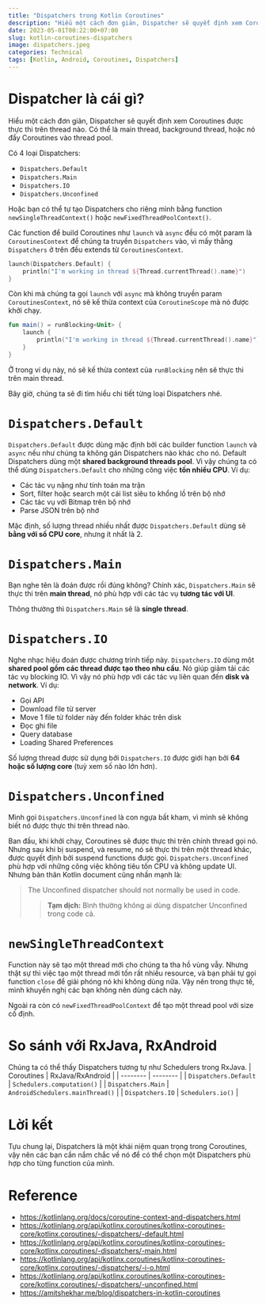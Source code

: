 ```yaml
---
title: "Dispatchers trong Kotlin Coroutines"
description: "Hiểu một cách đơn giản, Dispatcher sẽ quyết định xem Coroutines được thực thi trên thread nào. Có thể là main thread, background thread, hoặc nó đẩy Coroutines vào thread pool."
date: 2023-05-01T00:22:00+07:00
slug: kotlin-coroutines-dispatchers
image: dispatchers.jpeg
categories: Technical
tags: [Kotlin, Android, Coroutines, Dispatchers]
---
```


# Dispatcher là cái gì?
Hiểu một cách đơn giản, Dispatcher sẽ quyết định xem Coroutines được thực thi trên thread nào. Có thể là main thread, background thread, hoặc nó đẩy Coroutines vào thread pool.

Có 4 loại Dispatchers:
* `Dispatchers.Default`
* `Dispatchers.Main`
* `Dispatchers.IO`
* `Dispatchers.Unconfined`

Hoặc bạn có thể tự tạo Dispatchers cho riêng mình bằng function `newSingleThreadContext()` hoặc `newFixedThreadPoolContext()`.

Các function để build Coroutines như `launch` và `async` đều có một param là `CoroutinesContext` để chúng ta truyền `Dispatchers` vào, vì mấy thằng `Dispatchers` ở trên đều extends từ `CoroutinesContext`.
```kotlin
launch(Dispatchers.Default) {
    println("I'm working in thread ${Thread.currentThread().name}")
}
```
Còn khi mà chúng ta gọi `launch` với `async` mà không truyền param `CoroutinesContext`, nó sẽ kế thừa context của `CoroutineScope` mà nó được khởi chạy.
```kotlin
fun main() = runBlocking<Unit> {
    launch {
        println("I'm working in thread ${Thread.currentThread().name}")
    }
}
```
Ở trong ví dụ này, nó sẽ kế thừa context của `runBlocking` nên sẽ thực thi trên main thread.

Bây giờ, chúng ta sẽ đi tìm hiểu chi tiết từng loại Dispatchers nhé.
# `Dispatchers.Default`
`Dispatchers.Default` được dùng mặc định bởi các builder function `launch` và `async` nếu như chúng ta không gán Dispatchers nào khác cho nó. Default Dispatchers dùng một **shared background threads pool**. Vì vậy chúng ta có thể dùng `Dispatchers.Default` cho những công việc **tốn nhiều CPU**. Ví dụ:
* Các tác vụ nặng như tính toán ma trận
* Sort, filter hoặc search một cái list siêu to khổng lồ trên bộ nhớ
* Các tác vụ với Bitmap trên bộ nhớ
* Parse JSON trên bộ nhớ

Mặc định, số lượng thread nhiều nhất được `Dispatchers.Default` dùng sẽ **bằng với số CPU core**, nhưng ít nhất là 2.
# `Dispatchers.Main`
Bạn nghe tên là đoán được rồi đúng không? Chính xác, `Dispatchers.Main` sẽ thực thi trên **main thread**, nó phù hợp với các tác vụ **tương tác với UI**.

Thông thường thì `Dispatchers.Main` sẽ là **single thread**.
# `Dispatchers.IO`
Nghe nhạc hiệu đoán được chương trình tiếp này. `Dispatchers.IO` dùng một **shared pool gồm các thread được tạo theo nhu cầu**. Nó giúp giảm tải các tác vụ blocking IO. Vì vậy nó phù hợp với các tác vụ liên quan đến **disk và network**. Ví dụ:
* Gọi API
* Download file từ server
* Move 1 file từ folder này đến folder khác trên disk
* Đọc ghi file
* Query database
* Loading Shared Preferences

Số lượng thread được sử dụng bởi `Dispatchers.IO` được giới hạn bởi **64 hoặc số lượng core** (tuỳ xem số nào lớn hơn).
# `Dispatchers.Unconfined`
Mình gọi `Dispatchers.Unconfined` là con ngựa bất kham, vì mình sẽ không biết nó được thực thi trên thread nào.

Ban đầu, khi khởi chạy, Coroutines sẽ được thực thi trên chính thread gọi nó. Nhưng sau khi bị suspend, và resume, nó sẽ thực thi trên một thread khác, được quyết định bởi suspend functions được gọi. `Dispatchers.Unconfined` phù hợp với những công việc không tiêu tốn CPU và không update UI. Nhưng bản thân Kotlin document cũng nhấn mạnh là:
> The Unconfined dispatcher should not normally be used in code.
> > **Tạm dịch:** Bình thường không ai dùng dispatcher Unconfined trong code cả.
# `newSingleThreadContext`
Function này sẽ tạo một thread mới cho chúng ta tha hồ vùng vẫy. Nhưng thật sự thì việc tạo một thread mới tốn rất nhiều resource, và bạn phải tự gọi function `close` để giải phóng nó khi không dùng nữa. Vậy nên trong thực tế, mình khuyến nghị các bạn không nên dùng cách này.

Ngoài ra còn có `newFixedThreadPoolContext` để tạo một thread pool với size cố định.
# So sánh với RxJava, RxAndroid
Chúng ta có thể thấy Dispatchers tương tự như Schedulers trong RxJava.
| Coroutines | RxJava/RxAndroid |
| -------- | -------- |
| `Dispatchers.Default` | `Schedulers.computation()` |
| `Dispatchers.Main` | `AndroidSchedulers.mainThread()` |
| `Dispatchers.IO` | `Schedulers.io()` |

# Lời kết
Tựu chung lại, Dispatchers là một khái niệm quan trọng trong Coroutines, vậy nên các bạn cần nắm chắc về nó để có thể chọn một Dispatchers phù hợp cho từng function của mình.

# Reference
* https://kotlinlang.org/docs/coroutine-context-and-dispatchers.html
* https://kotlinlang.org/api/kotlinx.coroutines/kotlinx-coroutines-core/kotlinx.coroutines/-dispatchers/-default.html
* https://kotlinlang.org/api/kotlinx.coroutines/kotlinx-coroutines-core/kotlinx.coroutines/-dispatchers/-main.html
* https://kotlinlang.org/api/kotlinx.coroutines/kotlinx-coroutines-core/kotlinx.coroutines/-dispatchers/-i-o.html
* https://kotlinlang.org/api/kotlinx.coroutines/kotlinx-coroutines-core/kotlinx.coroutines/-dispatchers/-unconfined.html
* https://amitshekhar.me/blog/dispatchers-in-kotlin-coroutines
